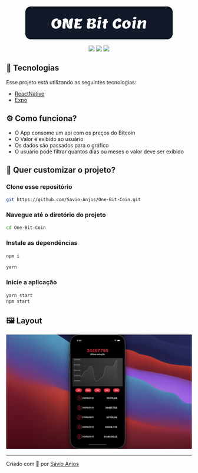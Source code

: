 <p align='center'><img width='400' src="./.github/logo.svg"/></p>

 <p align='center'>

<img src="https://img.shields.io/github/repo-size/Savio-Anjos/One-Bit-Coin?color=f50d41">
<img src="https://img.shields.io/github/languages/count/Savio-Anjos/One-Bit-Coin?color=f50d41">
<img src="https://img.shields.io/github/last-commit/Savio-Anjos/One-Bit-Coin?color=f50d41"> 
</p>

## 🚀 Tecnologias

Esse projeto está utilizando as seguintes tecnologias:

- [ReactNative](https://reactnative.dev/)
- [Expo](https://docs.expo.dev/)

## ⚙️ Como funciona?

- O App consome um api com os preços do Bitcoin
- O Valor é exibido ao usuário
- Os dados são passados para o gráfico
- O usuário pode filtrar quantos dias ou meses o valor deve ser exibido

## 🎲 Quer customizar o projeto?

### Clone esse repositório

```bash
git https://github.com/Savio-Anjos/One-Bit-Coin.git

```

### Navegue até o diretório do projeto

```bash
cd One-Bit-Coin
```

### Instale as dependências

```bash
npm i
```

```bash
yarn
```

### Inicie a aplicação

```bash
yarn start
npm start
```

## 🖼️ Layout

<img src=".github/layout.png" />

---

<p>Criado com 💙 por <a href='https://github.com/Savio-Anjos/' target='_blank'>Sávio Anjos</a></p>
